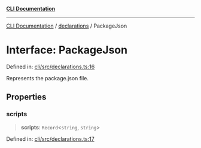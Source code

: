 [**CLI Documentation**](../../README.md)

***

[CLI Documentation](../../README.md) / [declarations](../README.md) / PackageJson

# Interface: PackageJson

Defined in: [cli/src/declarations.ts:16](https://github.com/stonemjs/cli/blob/c980e34c3e365606f5472998f0ccb119c79896c3/src/declarations.ts#L16)

Represents the package.json file.

## Properties

### scripts

> **scripts**: `Record`\<`string`, `string`\>

Defined in: [cli/src/declarations.ts:17](https://github.com/stonemjs/cli/blob/c980e34c3e365606f5472998f0ccb119c79896c3/src/declarations.ts#L17)
